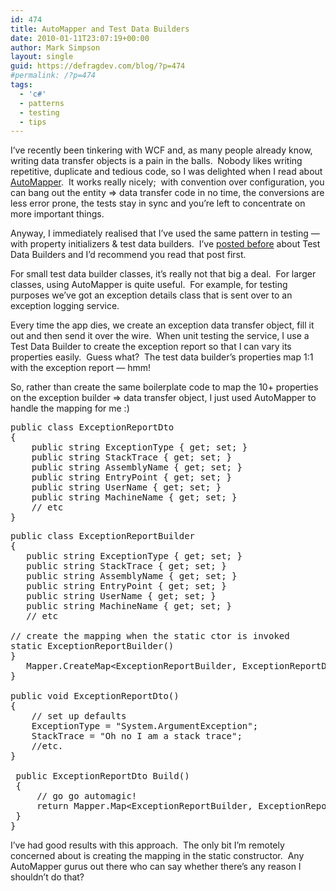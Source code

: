 ```yaml
---
id: 474
title: AutoMapper and Test Data Builders
date: 2010-01-11T23:07:19+00:00
author: Mark Simpson
layout: single
guid: https://defragdev.com/blog/?p=474
#permalink: /?p=474
tags:
  - 'c#'
  - patterns
  - testing
  - tips
---
```

I&#8217;ve recently been tinkering with WCF and, as many people already know, writing data transfer objects is a pain in the balls.  Nobody likes writing repetitive, duplicate and tedious code, so I was delighted when I read about [AutoMapper](http://www.codeplex.com/AutoMapper).  It works really nicely;  with convention over configuration, you can bang out the entity => data transfer code in no time, the conversions are less error prone, the tests stay in sync and you&#8217;re left to concentrate on more important things.

Anyway, I immediately realised that I&#8217;ve used the same pattern in testing &#8212; with property initializers & test data builders.  I&#8217;ve [posted before](?p=147) about Test Data Builders and I&#8217;d recommend you read that post first.

For small test data builder classes, it&#8217;s really not that big a deal.  For larger classes, using AutoMapper is quite useful.  For example, for testing purposes we&#8217;ve got an exception details class that is sent over to an exception logging service.

Every time the app dies, we create an exception data transfer object, fill it out and then send it over the wire.  When unit testing the service, I use a Test Data Builder to create the exception report so that I can vary its properties easily.  Guess what?  The test data builder&#8217;s properties map 1:1 with the exception report &#8212; hmm!

So, rather than create the same boilerplate code to map the 10+ properties on the exception builder => data transfer object, I just used AutoMapper to handle the mapping for me :)

<pre>public class ExceptionReportDto
{
    public string ExceptionType { get; set; }
    public string StackTrace { get; set; }
    public string AssemblyName { get; set; }
    public string EntryPoint { get; set; }
    public string UserName { get; set; }
    public string MachineName { get; set; }
    // etc
}</pre>

<pre>public class ExceptionReportBuilder
{
   public string ExceptionType { get; set; }
   public string StackTrace { get; set; }
   public string AssemblyName { get; set; }
   public string EntryPoint { get; set; }
   public string UserName { get; set; }
   public string MachineName { get; set; }
   // etc

// create the mapping when the static ctor is invoked
static ExceptionReportBuilder()
}
   Mapper.CreateMap&lt;ExceptionReportBuilder, ExceptionReportDto&gt;();
}

public void ExceptionReportDto()
{
    // set up defaults
    ExceptionType = "System.ArgumentException";
    StackTrace = "Oh no I am a stack trace";
    //etc.
}

 public ExceptionReportDto Build()
 {
     // go go automagic!
     return Mapper.Map&lt;ExceptionReportBuilder, ExceptionReportDto&gt;(this);
 }
}</pre>

I&#8217;ve had good results with this approach.  The only bit I&#8217;m remotely concerned about is creating the mapping in the static constructor.  Any AutoMapper gurus out there who can say whether there&#8217;s any reason I shouldn&#8217;t do that?